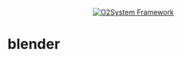 <div align="center" markdown="1">

[![O2System Framework](https://o2system.id/assets/img/logo/logo-200px.png?logo)](http://o2system.id)
</div>

# blender